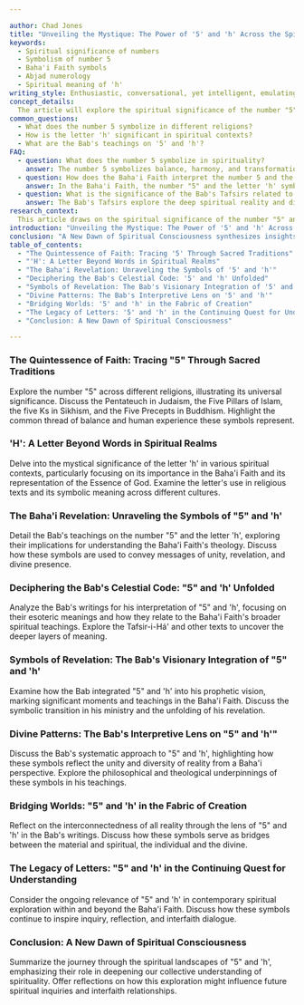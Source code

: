 ```yaml
---

author: Chad Jones
title: "Unveiling the Mystique: The Power of '5' and 'h' Across the Spiritual Spectrum"
keywords:
  - Spiritual significance of numbers
  - Symbolism of number 5
  - Baha'i Faith symbols
  - Abjad numerology
  - Spiritual meaning of 'h'
writing_style: Enthusiastic, conversational, yet intelligent, emulating Will Durant's style with short, varied sentences in clear but accessible English.
concept_details:
  The article will explore the spiritual significance of the number "5" across various religions, culminating in its importance within the Baha'i Faith and its connection to the letter 'H'. This includes the Bab's symbolic use of '5' and 'h' to signify spiritual stages and revelations, the structure of spiritual reality, and the Bab's systematic approach to revealing divine truths.
common_questions:
  - What does the number 5 symbolize in different religions?
  - How is the letter 'h' significant in spiritual contexts?
  - What are the Bab's teachings on '5' and 'h'?
FAQ:
  - question: What does the number 5 symbolize in spirituality?
    answer: The number 5 symbolizes balance, harmony, and transformation across various religious traditions, including Christianity, Islam, Sikhism, and Buddhism.
  - question: How does the Baha'i Faith interpret the number 5 and the letter 'h'?
    answer: In the Baha'i Faith, the number "5" and the letter 'h' symbolize stages of revelation and spiritual development, as revealed by the Bab.
  - question: What is the significance of the Bab's Tafsirs related to '5' and 'h'?
    answer: The Bab's Tafsirs explore the deep spiritual reality and divine creative action, using '5' and 'h' to convey the unity of all reality and his station as a divine messenger.
research_context:
  This article draws on the spiritual significance of the number "5" and the letter 'h' across various religious traditions, with a focus on the Baha'i Faith as interpreted by the Bab. It encompasses insights from "Gate of the Heart" and other scholarly works, exploring the Bab's intricate use of numerology and symbolism to convey spiritual truths. The research delves into the Bab's Tafsirs, his symbolic transition in ministry, and the systematic unity in his message of the unity of all reality.
introduction: "Unveiling the Mystique: The Power of '5' and 'h' Across the Spiritual Spectrum introduces readers to the enigmatic world of spiritual numerology and alphabetic symbolism, inviting them on a captivating journey."
conclusion: "A New Dawn of Spiritual Consciousness synthesizes insights from the exploration, inviting readers to reflect on the universal quest for meaning through the symbolism of '5' and 'h'."
table_of_contents:
  - "The Quintessence of Faith: Tracing '5' Through Sacred Traditions"
  - "'H': A Letter Beyond Words in Spiritual Realms"
  - "The Baha'i Revelation: Unraveling the Symbols of '5' and 'h'"
  - "Deciphering the Bab's Celestial Code: '5' and 'h' Unfolded"
  - "Symbols of Revelation: The Bab's Visionary Integration of '5' and 'h'"
  - "Divine Patterns: The Bab's Interpretive Lens on '5' and 'h'"
  - "Bridging Worlds: '5' and 'h' in the Fabric of Creation"
  - "The Legacy of Letters: '5' and 'h' in the Continuing Quest for Understanding"
  - "Conclusion: A New Dawn of Spiritual Consciousness"

---
```


### The Quintessence of Faith: Tracing "5" Through Sacred Traditions
Explore the number "5" across different religions, illustrating its universal significance. Discuss the Pentateuch in Judaism, the Five Pillars of Islam, the five Ks in Sikhism, and the Five Precepts in Buddhism. Highlight the common thread of balance and human experience these symbols represent.

### 'H': A Letter Beyond Words in Spiritual Realms
Delve into the mystical significance of the letter 'h' in various spiritual contexts, particularly focusing on its importance in the Baha'i Faith and its representation of the Essence of God. Examine the letter's use in religious texts and its symbolic meaning across different cultures.

### The Baha'i Revelation: Unraveling the Symbols of "5" and 'h'
Detail the Bab's teachings on the number "5" and the letter 'h', exploring their implications for understanding the Baha'i Faith's theology. Discuss how these symbols are used to convey messages of unity, revelation, and divine presence.

### Deciphering the Bab's Celestial Code: "5" and 'h' Unfolded
Analyze the Bab's writings for his interpretation of "5" and 'h', focusing on their esoteric meanings and how they relate to the Baha'i Faith's broader spiritual teachings. Explore the Tafsir-i-Há' and other texts to uncover the deeper layers of meaning.

### Symbols of Revelation: The Bab's Visionary Integration of "5" and 'h'
Examine how the Bab integrated "5" and 'h' into his prophetic vision, marking significant moments and teachings in the Baha'i Faith. Discuss the symbolic transition in his ministry and the unfolding of his revelation.

### Divine Patterns: The Bab's Interpretive Lens on "5" and 'h'"
Discuss the Bab's systematic approach to "5" and 'h', highlighting how these symbols reflect the unity and diversity of reality from a Baha'i perspective. Explore the philosophical and theological underpinnings of these symbols in his teachings.

### Bridging Worlds: "5" and 'h' in the Fabric of Creation
Reflect on the interconnectedness of all reality through the lens of "5" and 'h' in the Bab's writings. Discuss how these symbols serve as bridges between the material and spiritual, the individual and the divine.

### The Legacy of Letters: "5" and 'h' in the Continuing Quest for Understanding
Consider the ongoing relevance of "5" and 'h' in contemporary spiritual exploration within and beyond the Baha'i Faith. Discuss how these symbols continue to inspire inquiry, reflection, and interfaith dialogue.

### Conclusion: A New Dawn of Spiritual Consciousness
Summarize the journey through the spiritual landscapes of "5" and 'h', emphasizing their role in deepening our collective understanding of spirituality. Offer reflections on how this exploration might influence future spiritual inquiries and interfaith relationships.
